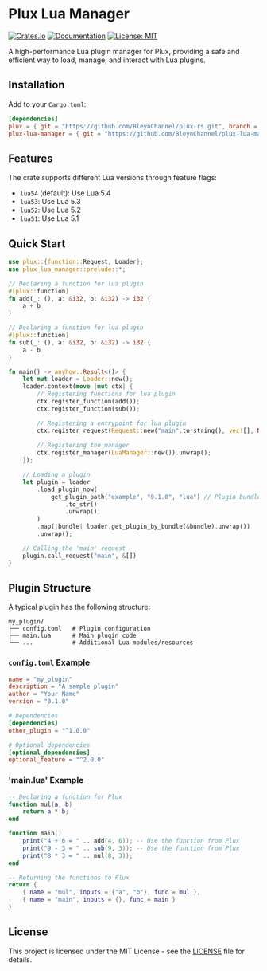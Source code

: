 # Plux Lua Manager

[![Crates.io](https://img.shields.io/crates/v/plux-lua-manager)](https://crates.io/crates/plux-lua-manager)
[![Documentation](https://docs.rs/plux-lua-manager/badge.svg)](https://docs.rs/plux-lua-manager)
[![License: MIT](https://img.shields.io/badge/License-MIT-yellow.svg)](https://opensource.org/licenses/MIT)

A high-performance Lua plugin manager for Plux, providing a safe and efficient way to load, manage, and interact with Lua plugins.

## Installation

Add to your `Cargo.toml`:

```toml
[dependencies]
plux = { git = "https://github.com/BleynChannel/plux-rs.git", branch = "master" }
plux-lua-manager = { git = "https://github.com/BleynChannel/plux-lua-manager", branch = "master" }
```

## Features

The crate supports different Lua versions through feature flags:

- `lua54` (default): Use Lua 5.4
- `lua53`: Use Lua 5.3
- `lua52`: Use Lua 5.2
- `lua51`: Use Lua 5.1

## Quick Start

```rust
use plux::{function::Request, Loader};
use plux_lua_manager::prelude::*;

// Declaring a function for lua plugin
#[plux::function]
fn add(_: (), a: &i32, b: &i32) -> i32 {
    a + b
}

// Declaring a function for lua plugin
#[plux::function]
fn sub(_: (), a: &i32, b: &i32) -> i32 {
    a - b
}

fn main() -> anyhow::Result<()> {
    let mut loader = Loader::new();
    loader.context(move |mut ctx| {
        // Registering functions for lua plugin
        ctx.register_function(add());
        ctx.register_function(sub());

        // Registering a entrypoint for lua plugin
        ctx.register_request(Request::new("main".to_string(), vec![], None));
        
        // Registering the manager
        ctx.register_manager(LuaManager::new()).unwrap();
    });

    // Loading a plugin
    let plugin = loader
        .load_plugin_now(
            get_plugin_path("example", "0.1.0", "lua") // Plugin bundle is 'example-v0.1.0.lua'
                .to_str()
                .unwrap(),
        )
        .map(|bundle| loader.get_plugin_by_bundle(&bundle).unwrap())
        .unwrap();

    // Calling the 'main' request
    plugin.call_request("main", &[])
}
```

## Plugin Structure

A typical plugin has the following structure:

```
my_plugin/
├── config.toml   # Plugin configuration
├── main.lua      # Main plugin code
└── ...           # Additional Lua modules/resources
```

### `config.toml` Example

```toml
name = "my_plugin"
description = "A sample plugin"
author = "Your Name"
version = "0.1.0"

# Dependencies
[dependencies]
other_plugin = "^1.0.0"

# Optional dependencies
[optional_dependencies]
optional_feature = "^2.0.0"
```

### 'main.lua' Example

```lua
-- Declaring a function for Plux
function mul(a, b)
	return a * b;
end

function main()
	print("4 + 6 = " .. add(4, 6)); -- Use the function from Plux
	print("9 - 3 = " .. sub(9, 3)); -- Use the function from Plux
	print("8 * 3 = " .. mul(8, 3));
end

-- Returning the functions to Plux
return {
	{ name = "mul", inputs = {"a", "b"}, func = mul },
	{ name = "main", inputs = {}, func = main }
}
```

## License

This project is licensed under the MIT License - see the [LICENSE](LICENSE) file for details.

